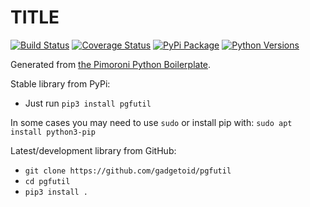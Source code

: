 # __TITLE__

[![Build Status](https://img.shields.io/github/actions/workflow/status/gadgetoid/pgfutil/test.yml?branch=main)](https://github.com/gadgetoid/pgfutil/actions/workflows/test.yml)
[![Coverage Status](https://coveralls.io/repos/github/gadgetoid/pgfutil/badge.svg?branch=master)](https://coveralls.io/github/gadgetoid/pgfutil?branch=master)
[![PyPi Package](https://img.shields.io/pypi/v/pgfutil.svg)](https://pypi.python.org/pypi/pgfutil)
[![Python Versions](https://img.shields.io/pypi/pyversions/pgfutil.svg)](https://pypi.python.org/pypi/pgfutil)

Generated from [the Pimoroni Python Boilerplate](https://github.com/gadgetoid/boilerplate-python).

Stable library from PyPi:

* Just run `pip3 install pgfutil`

In some cases you may need to use `sudo` or install pip with: `sudo apt install python3-pip`

Latest/development library from GitHub:

* `git clone https://github.com/gadgetoid/pgfutil`
* `cd pgfutil`
* `pip3 install .`

